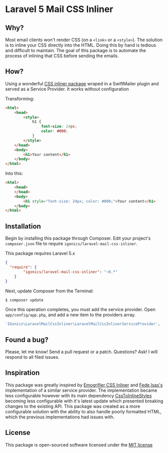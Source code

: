 Laravel 5 Mail CSS Inliner
========================

## Why?
Most email clients won't render CSS (on a `<link>` or a `<style>`). The solution is to inline your CSS directly into the HTML. Doing this by hand is tedious and difficult to maintain.
The goal of this package is to automate the process of inlining that CSS before sending the emails.



## How?
Using a wonderful [CSS inliner package](https://github.com/jjriv/emogrifier) wraped in a SwiftMailer plugin and served as a Service Provider. It works without configuration

Transforming:
```html
<html>
    <head>
        <style>
            h1 {
                font-size: 24px;
                color: #000;
            }
        </style>
    </head>
    <body>
        <h1>Your content</h1>
    </body>
</html>
```

Into this:
```html
<html>
    <head>
    </head>
    <body>
        <h1 style="font-size: 24px; color: #000;">Your content</h1>
    </body>
</html>
```

## Installation
Begin by installing this package through Composer. Edit your project's `composer.json` file to require `igonics/laravel-mail-css-inliner`.

This package requires Laravel 5.x
```json
{
  "require": {
        "igonics/laravel-mail-css-inliner": "~0.*"
    }
}
```

Next, update Composer from the Terminal:
```bash
$ composer update
```

Once this operation completes, you must add the service provider. Open `app/config/app.php`, and add a new item to the providers array.
```php
'IGonics\LaravelMailCssInliner\LaravelMailCssInlinerServiceProvider',
```

## Found a bug?
Please, let me know! Send a pull request or a patch. Questions? Ask! I will respond to all filed issues.

## Inspiration
This package was greatly inspired by [Emogrifier CSS Inliner](https://github.com/jjriv/emogrifier) and [Fede Isas's](https://github.com/fedeisas/laravel-mail-css-inliner) implementation of a similar service provider. The implementation became less configurable however with its main dependency [CssToInlineStyles](https://github.com/tijsverkoyen/CssToInlineStyles) becoming less configurable with it's latest update which presented breaking changes to the existing API. This package was created as a more configurable solution with the ability to also handle poorly formatted HTML, which the previous implementations had issues with.

## License
This package is open-sourced software licensed under the [MIT license](http://opensource.org/licenses/MIT)